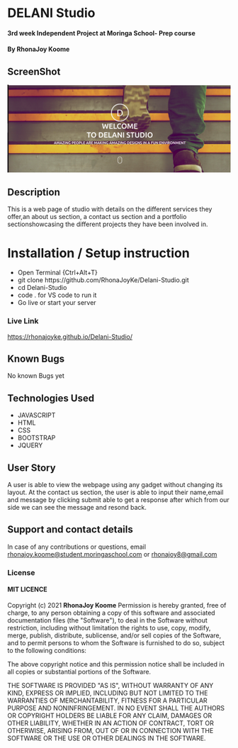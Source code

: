 # DELANI Studio
#### 3rd week Independent Project at Moringa School- Prep course
#### By **RhonaJoy Koome**

## ScreenShot
<img src="assets/delanisample.png">

## Description
This is a web page of  studio with details on the different services they offer,an about us section, a contact us section and a portfolio sectionshowcasing the different projects they have been involved in. 

# Installation / Setup instruction

<ul>
<li>Open Terminal {Ctrl+Alt+T}</li>
<li>git clone https://github.com/RhonaJoyKe/Delani-Studio.git</li>
<li>cd Delani-Studio</li>
<li>code . for VS code to run it</li>
<li>Go live or start your server</li>
</ul>

### Live Link

<a>https://rhonajoyke.github.io/Delani-Studio/</a>

## Known Bugs

No known Bugs yet

## Technologies Used

<ul>
<li>JAVASCRIPT</li>
<li>HTML</li>
<li>CSS</li>
<li>BOOTSTRAP</li>
<li> JQUERY</li>
</ul>

## User Story
A user is able to view the webpage using any gadget without changing its layout. At the contact us section, the user is able to input their name,email and message by clicking submit able to get a response after which from our side we can see the message and resond back. 


## Support and contact details
In case of any contributions or questions, email rhonajoy.koome@student.moringaschool.com or rhonajoy8@gmail.com

### License

 #### MIT LICENCE

Copyright (c) 2021 **RhonaJoy Koome**
Permission is hereby granted, free of charge, to any person obtaining a copy
of this software and associated documentation files (the "Software"), to deal
in the Software without restriction, including without limitation the rights
to use, copy, modify, merge, publish, distribute, sublicense, and/or sell
copies of the Software, and to permit persons to whom the Software is
furnished to do so, subject to the following conditions:

The above copyright notice and this permission notice shall be included in all
copies or substantial portions of the Software.

THE SOFTWARE IS PROVIDED "AS IS", WITHOUT WARRANTY OF ANY KIND, EXPRESS OR
IMPLIED, INCLUDING BUT NOT LIMITED TO THE WARRANTIES OF MERCHANTABILITY,
FITNESS FOR A PARTICULAR PURPOSE AND NONINFRINGEMENT. IN NO EVENT SHALL THE
AUTHORS OR COPYRIGHT HOLDERS BE LIABLE FOR ANY CLAIM, DAMAGES OR OTHER
LIABILITY, WHETHER IN AN ACTION OF CONTRACT, TORT OR OTHERWISE, ARISING FROM,
OUT OF OR IN CONNECTION WITH THE SOFTWARE OR THE USE OR OTHER DEALINGS IN THE
SOFTWARE.
  

